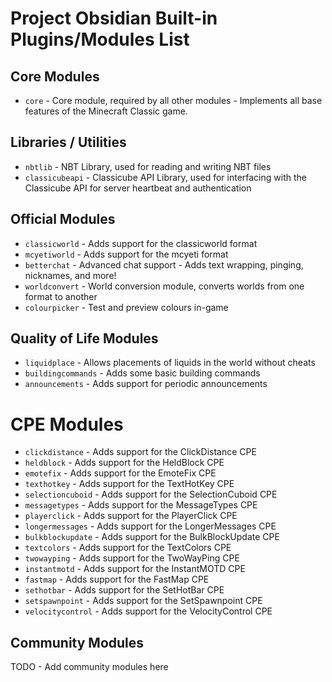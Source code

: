 # Project Obsidian Built-in Plugins/Modules List

## Core Modules
- `core` - Core module, required by all other modules - Implements all base features of the Minecraft Classic game.

## Libraries / Utilities
- `nbtlib` - NBT Library, used for reading and writing NBT files
- `classicubeapi` - Classicube API Library, used for interfacing with the Classicube API for server heartbeat and authentication

## Official Modules
- `classicworld` - Adds support for the classicworld format
- `mcyetiworld` - Adds support for the mcyeti format
- `betterchat` - Advanced chat support - Adds text wrapping, pinging, nicknames, and more!
- `worldconvert` - World conversion module, converts worlds from one format to another
- `colourpicker` - Test and preview colours in-game

## Quality of Life Modules
- `liquidplace` - Allows placements of liquids in the world without cheats
- `buildingcommands` - Adds some basic building commands
- `announcements` - Adds support for periodic announcements

# CPE Modules
- `clickdistance` - Adds support for the ClickDistance CPE
- `heldblock` - Adds support for the HeldBlock CPE
- `emotefix` - Adds support for the EmoteFix CPE
- `texthotkey` - Adds support for the TextHotKey CPE
- `selectioncuboid` - Adds support for the SelectionCuboid CPE
- `messagetypes` - Adds support for the MessageTypes CPE
- `playerclick` - Adds support for the PlayerClick CPE
- `longermessages` - Adds support for the LongerMessages CPE
- `bulkblockupdate` - Adds support for the BulkBlockUpdate CPE
- `textcolors` - Adds support for the TextColors CPE
- `twowayping` - Adds support for the TwoWayPing CPE
- `instantmotd` - Adds support for the InstantMOTD CPE
- `fastmap` - Adds support for the FastMap CPE
- `sethotbar` - Adds support for the SetHotBar CPE
- `setspawnpoint` - Adds support for the SetSpawnpoint CPE
- `velocitycontrol` - Adds support for the VelocityControl CPE

## Community Modules
TODO - Add community modules here
